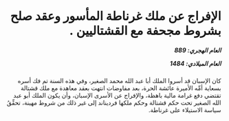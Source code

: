 <h1 dir="rtl">الإفراج عن ملك غرناطة المأسور وعقد صلح بشروط مجحفة مع القشتاليين .</h1>

<h5 dir="rtl">العام الهجري:  889

العام الميلادي: 1484

</h5>

<p dir="rtl">كان الإسبان قد أسروا الملك أبا عبد الله محمد الصغير، وفي هذه السنة تم فك أسره بسعاية أمِّه الأميرة عائشة الحرة، بعد مفاوضات انتهت بعقد معاهدة مع ملك قشتالة تقتضي دفع غرامة مالية باهظة، والإفراج عن الأسرى الإسبان، وأن يكون الملك أبو عبد الله الصغير تحت حكم قشتالة وحكم ملكها فرديناند إلى غير ذلك من شروط مهينة، تحقِّقُ سياسة الاستيلاء على غرناطة.</p></br>
